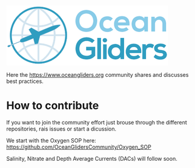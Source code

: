 ![ OceanGliders Logo](logo-ocean-gliders.png "OceanGliders Logo")

Here the https://www.oceangliders.org community shares and discusses best practices. 

# How to contribute
If you want to join the community effort just brouse through the different repositories, rais issues or start a dicussion.

We start with the Oxygen SOP here: https://github.com/OceanGlidersCommunity/Oxygen_SOP

Salinity, Nitrate and Depth Average Currents (DACs) will follow soon.
